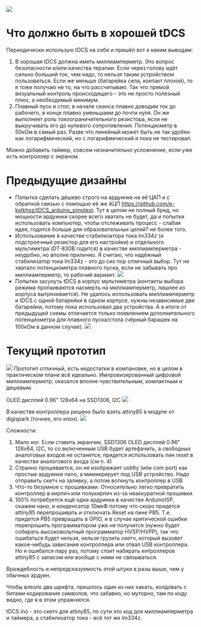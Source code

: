 ![](./pics/actual.jpg)

# Что должно быть в хорошей tDCS
Периодически использую tDCS на себе и пришёл вот к каким выводам:
1. В хорошая tDCS должна иметь миллиамперметр. Это вопрос безопасности и/или качества терапии. Если через голову идёт сильно больший ток, чем надо, то нельзя таким устройством пользоваться. Если же меньше (батарейка села, контакт плохой), то я тоже получаю не то, на что рассчитываю. Так что прямой визуальный контроль происходящего - это не просто полезный плюс, а необходимый минимум.
2. Плавный пуск и стоп, в начале сеанса плавно доводим ток до рабочего, в конце плавно уменьшаем до почти нуля. Он же выполняет роль токоограничительного резистора, если не выкручивать его до нулевого сопротивления. Потенциометр в 50кОм в самый раз. Разве что линейный может быть не так удобен как логарифмический, но с логарифмический я пока не тестировал.

Можно добавить таймер, совсем незначительно усложнение, если уже есть контроллер с экраном.


# Предыдущие дизайны
* Попытка сделать дёшево строго на ардуинке на её ЦАП и с обратной связью с помощью её же АЦП https://github.com/e-kolkhoz/tDCS_arduino_simplest. Тут в целом не полный бред, но мощности ардуинки скорее всего хватать не будет, да и попытки использовать компьютер, чтобы отслеживать процесс - слабая идея, годится больше для образовательных целей? не более того.
* Использование в качестве стабилизатора тока lm334z (и подстроечный резистор для его настройки) и отдельного мультиметра (DT-830B годится) в качестве миллиамперметра - неудобно, но вполне прилично. Я считаю, что надёжный стабилизатор тока lm334z - это до сих пор отличный выбор. Тут не хватало потенциометра плавного пуска, если не забывать про миллиамперметр, то рабочий вариант.
![](./pics/2nd.jpg)
* Попытки засунуть tDCS в корпус мультиметра (контакты выбора режима пропаиваются насмерть на миллиамперметр, лишнее из корпуса вытряхивается). Не удалось использовать миллиамперметр и tDCS с одной батарейки в одном корпусе, нужны независимые две батарейки, потому пока использовал два устройства. А в итоге от предыдущей схемы отличается только появлением дополнительного потенциометра для плавного пуска/стопа (чёрный барашек на 100кОм в данном случае).
![](./pics/3rd.jpg)


# Текущий прототип
![](./pics/actual2.jpg)
Прототип отличный, есть недостатки в компановке, но в целом в практическом плане всё идеально.
Импровизированный цифровой миллиамперметр, оказался вполне чувствительным, компактным и дешевым.

OLED дисплей 0.96" 128x64 на SSD1306, I2C
![](./pics/oled.jpg)

В качестве контроллера решено было взять attiny85 в модуле от digispark (точнее, его клон).
![](./pics/MCU.jpg)

Cложности:
1. Мало ног. Если ставить экранчик, SSD1306 OLED дисплей 0.96" 128x64, I2C, то со включенным USB будет артефачить, а свободных аналоговых входов не останется, придется использовать пин reset в качестве аналогового входа (см п. 4)
2. Странно прошивается, он не изображает usbtty (или com port) как простые ардуинки nano, а мимикрирует под USB устройство. Надо отправить скетч на заливку, а потом воткнуть контроллер в USB
3. Что-то безумное с прошивками. Относительно легко превратить контроллер в кирпич или полукирпич из-за неаккуратной прошивки.
4. 100% потребуется ещё одна ардуинка в качестве ArduinoISP, скажем нано, и конденсатор 10мкФ потому что скоро придется attiny85 перепрошивать и отключать Reset на пине PB5. Т.е. придется PB5 превращать в GPIO, и в случае критической ошибки перепрошить программатором уже не получится (нужно будет собирать высоковольтный программатор HVSP/HVPP), так что ошибаться будет нельзя, нельзя грузить скетч, который вызовет какое-нибудь зависание контроллера или отвал USB контроллера. Но я ошибался пару раз, потому стоит набирать кнтроллеров attiny85 с запасом или вообще с ними не связываться.
   
Враждебность и непредсказуемость этой штуки в разы выше, чем у обычных ардуин.

Чтобы влезло два шрифта, пришлось один из них хакать, колдовать с битами кодирования символов, что забавно, но муторно, там по коду видно, где я в этом упражнялся.

tDCS.ino - это скетч для attiny85, по сути это код для миллиамперметра и таймера, а стабилизатор тока - всё тот же lm334z.
